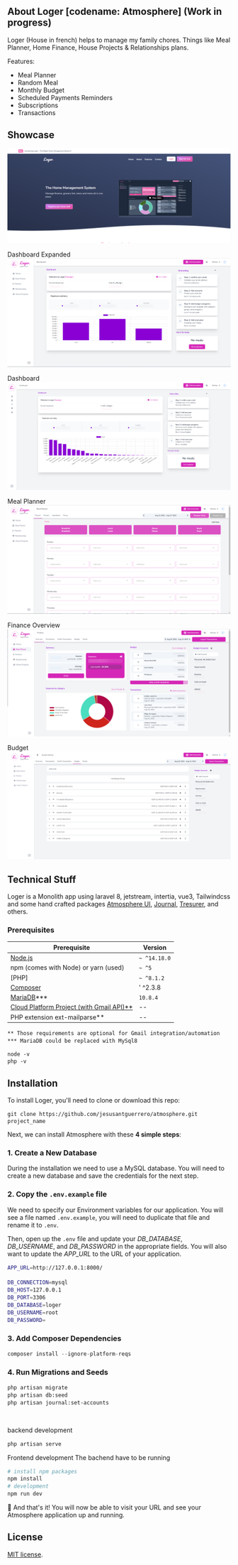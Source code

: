 ## About Loger [codename: Atmosphere] (Work in progress)

Loger (House in french) helps to manage my family chores. Things like Meal Planner, Home Finance, House Projects & Relationships plans.

Features:
- Meal Planner
- Random Meal 
- Monthly Budget
- Scheduled Payments Reminders
- Subscriptions
- Transactions

## Showcase

![Landing](/public/images/landing.png)

Dashboard Expanded 
![Dashboard](/public/images/full-sized-dashboard.png)

Dashboard
![Dashboard](/public/images/dashboard-small-menu.png)

Meal Planner
![Meal Planner](/public/images/meal-planner.png)

Finance Overview
![Finance Overview](/public/images/finance-overview.png)

Budget
![Budget](/public/images/budget.png)


## Technical Stuff
Loger is a Monolith app using laravel 8, jetstream, intertia, vue3, Tailwindcss and some hand crafted packages [Atmosphere UI](https://github.com/insane-code/journal), [Journal](https://github.com/insane-code/journal), [Tresurer](https://github.com/jesusantguerrero/insane-treasurer), and others.

### Prerequisites

| Prerequisite                                          | Version     |
| ------------------------------------------------------| ----------  |
| [Node.js](http://nodejs.org)                          | `~ ^14.18.0`|
| npm (comes with Node) or yarn (used)                  | `~ ^5`      |
| [PHP]                                                 | `~ ^8.1.2`  |
| [Composer](https://getcomposer.org/)                  | ' ^2.3.8    |
| [MariaDB](https://mariadb.org/)***                    |  `10.8.4`   |
| [Cloud Platform Project (with Gmail API)**](https://developers.google.com/gmail/api/quickstart/js)                                |    --                                                 |             |
| PHP extension ext-mailparse**                         |      --     |

`** Those requirements are optional for Gmail integration/automation`
`*** MariaDB could be replaced with MySql8`

```shell
node -v
php -v
```

## Installation

To install Loger, you'll need to clone or download this repo:

```
git clone https://github.com/jesusantguerrero/atmosphere.git project_name
```

Next, we can install Atmosphere with these **4 simple steps**:

### 1. Create a New Database

During the installation we need to use a MySQL database. You will need to create a new database and save the credentials for the next step.

### 2. Copy the `.env.example` file

We need to specify our Environment variables for our application. You will see a file named `.env.example`, you will need to duplicate that file and rename it to `.env`.

Then, open up the `.env` file and update your *DB_DATABASE*, *DB_USERNAME*, and *DB_PASSWORD* in the appropriate fields. You will also want to update the *APP_URL* to the URL of your application.

```bash
APP_URL=http://127.0.0.1:8000/

DB_CONNECTION=mysql
DB_HOST=127.0.0.1
DB_PORT=3306
DB_DATABASE=loger
DB_USERNAME=root
DB_PASSWORD=
```

### 3. Add Composer Dependencies
```php
composer install --ignore-platform-reqs
```
### 4. Run Migrations and Seeds

```bash
php artisan migrate
php artisan db:seed
php artisan journal:set-accounts
```
<br>

backend development
```bash
php artisan serve
```
Frontend development
The bachend have to be running

```bash
# install npm packages
npm install
# development
npm run dev
```

🎉 And that's it! You will now be able to visit your URL and see your Atmosphere application up and running.

## License
[MIT license](https://opensource.org/licenses/MIT).
